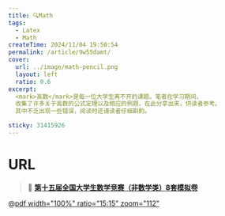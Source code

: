 ```yaml
---
title: 🔍Math
tags: 
  - Latex
  - Math
createTime: 2024/11/04 19:50:54
permalink: /article/9w55damt/
cover:
  url: ../image/math-pencil.png
  layout: left
  ratio: 0.6
excerpt:
  <mark>高数</mark>是每一位大学生离不开的课题。笔者在学习期间，
  收集了许多关于高数的公式定理以及相应的例题，在此分享出来，供读者参考。
  其中不乏出现一些错误，阅读时还请读者仔细斟酌。

sticky: 31415926
---
```


# URL

> 🌈 [**第十五届全国大学生数学竞赛（非数学类）8套模拟卷**](https://zhuanlan.zhihu.com/p/663568166)

@[pdf width="100%" ratio="15:15" zoom="112"](./pdf/Math.pdf)